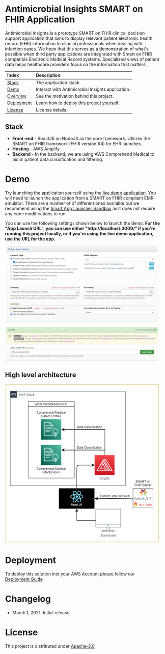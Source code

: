 # Antimicrobial Insights SMART on FHIR Application
Antimicrobial Insights is a prototype SMART on FHIR clinical decision support application that aims to display relevant patient electronic health record (EHR) information to clincial professionals when dealing with infection cases. We hope that this serves as a demonstration of what's possible when third party applications are integrated with Smart on FHIR compatible Electronic Medical Record systems. Specialized views of patient data helps healthcare providers focus on the information that matters.

|Index| Description|
|:----------------|:-----------|
| [Stack](#stack)         |     The application stack.    | 
| [Demo](#demo)         |     Interact with Antimicrobial Insights application.    | 
| [Overview](#overview)         |     See the motivation behind this project.    | 
| [Deployment](#deployment)         |    Learn how to deploy this project yourself. |
| [License](#license)      |     License details.     |


## Stack

* **Front-end** - ReactJS on NodeJS as the core framework. Utilizes the SMART on FHIR framework (FHIR version R4) for EHR launches.
* **Hosting** - AWS Amplify.
* **Backend** - In the backend, we are using AWS Comprehend Medical to aid in patient data classification and filtering. 

# Demo
Try launching the application yourself using the [live demo application](). You will need to launch the application from a SMART on FHIR compliant EMR emulator. There are a number of of different ones available but we recommend using the [Smart App Launcher Sandbox](https://launch.smarthealthit.org/) as it does not require any code modifications to run. 

You can use the following settings shown below to launch the demo:
**For the "App Launch URL", you can use either "http://localhost:3000/" if you're running this project locally, or if you're using the live demo application, use the URL for the app.**

<img src="./docs/images/smartSandbox.png"  width="500"/>


## High level architecture

<img src="./docs/images/architecture_diagram.png"  width="500"/>

# Deployment
To deploy this solution into your AWS Account please follow our [Deployment Guide](./docs/deployment_guide.md)


# Changelog
* March 1, 2021: Initial release.

# License
This project is distributed under  [Apache-2.0](https://github.com/UBC-CIC/antimicrobial_app_smart_fhir/blob/main/LICENSE) 
